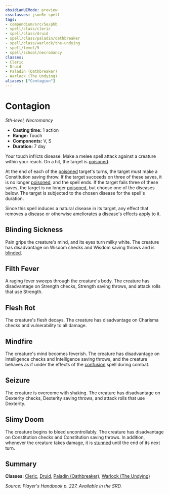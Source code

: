 ```yaml
---
obsidianUIMode: preview
cssclasses: json5e-spell
tags:
- compendium/src/5e/phb
- spell/class/cleric
- spell/class/druid
- spell/class/paladin/oathbreaker
- spell/class/warlock/the-undying
- spell/level/5
- spell/school/necromancy
classes:
- Cleric
- Druid
- Paladin (Oathbreaker)
- Warlock (The Undying)
aliases: ["Contagion"]
---
```

# Contagion
*5th-level, Necromancy*  

- **Casting time:** 1 action
- **Range:** Touch
- **Components:** V, S
- **Duration:** 7 day

Your touch inflicts disease. Make a melee spell attack against a creature within your reach. On a hit, the target is [poisoned](/3-Mechanics/CLI/rules/conditions.md#poisoned).

At the end of each of the [poisoned](/3-Mechanics/CLI/rules/conditions.md#poisoned) target's turns, the target must make a Constitution saving throw. If the target succeeds on three of these saves, it is no longer [poisoned](/3-Mechanics/CLI/rules/conditions.md#poisoned), and the spell ends. If the target fails three of these saves, the target is no longer [poisoned](/3-Mechanics/CLI/rules/conditions.md#poisoned), but choose one of the diseases below. The target is subjected to the chosen disease for the spell's duration.

Since this spell induces a natural disease in its target, any effect that removes a disease or otherwise ameliorates a disease's effects apply to it.

## Blinding Sickness

Pain grips the creature's mind, and its eyes turn milky white. The creature has disadvantage on Wisdom checks and Wisdom saving throws and is [blinded](/3-Mechanics/CLI/rules/conditions.md#blinded).

## Filth Fever

A raging fever sweeps through the creature's body. The creature has disadvantage on Strength checks, Strength saving throws, and attack rolls that use Strength.

## Flesh Rot

The creature's flesh decays. The creature has disadvantage on Charisma checks and vulnerability to all damage.

## Mindfire

The creature's mind becomes feverish. The creature has disadvantage on Intelligence checks and Intelligence saving throws, and the creature behaves as if under the effects of the [confusion](/3-Mechanics/CLI/spells/confusion.md) spell during combat.

## Seizure

The creature is overcome with shaking. The creature has disadvantage on Dexterity checks, Dexterity saving throws, and attack rolls that use Dexterity.

## Slimy Doom

The creature begins to bleed uncontrollably. The creature has disadvantage on Constitution checks and Constitution saving throws. In addition, whenever the creature takes damage, it is [stunned](/3-Mechanics/CLI/rules/conditions.md#stunned) until the end of its next turn.

## Summary

**Classes**: [Cleric](/3-Mechanics/CLI/classes/cleric.md), [Druid](/3-Mechanics/CLI/classes/druid.md), [Paladin (Oathbreaker)](/3-Mechanics/CLI/classes/paladin-oathbreaker.md), [Warlock (The Undying)](/3-Mechanics/CLI/classes/warlock-the-undying-scag.md)

*Source: Player's Handbook p. 227. Available in the SRD.*